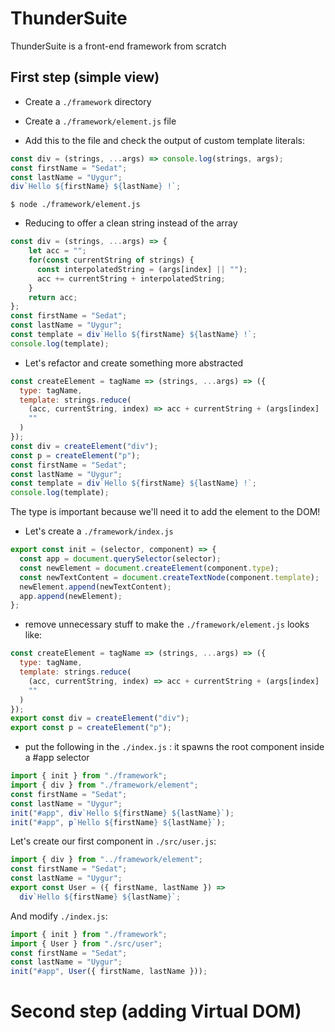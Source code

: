 # ThunderSuite

ThunderSuite is a front-end framework from scratch

## First step (simple view)

* Create a `./framework` directory

* Create a `./framework/element.js` file

* Add this to the file and check the output of custom template literals:

```javascript
const div = (strings, ...args) => console.log(strings, args);
const firstName = "Sedat";
const lastName = "Uygur";
div`Hello ${firstName} ${lastName} !`;
```

```shell
$ node ./framework/element.js
```

* Reducing to offer a clean string instead of the array

```javascript
const div = (strings, ...args) => {
    let acc = "";
    for(const currentString of strings) {
      const interpolatedString = (args[index] || "");
      acc += currentString + interpolatedString;
    }
    return acc;
};
const firstName = "Sedat";
const lastName = "Uygur";
const template = div`Hello ${firstName} ${lastName} !`;
console.log(template);
```

* Let's refactor and create something more abstracted

```javascript
const createElement = tagName => (strings, ...args) => ({
  type: tagName,
  template: strings.reduce(
    (acc, currentString, index) => acc + currentString + (args[index] || ""),
    ""
  )
});
const div = createElement("div");
const p = createElement("p");
const firstName = "Sedat";
const lastName = "Uygur";
const template = div`Hello ${firstName} ${lastName} !`;
console.log(template);
```

The type is important because we'll need it to add the element to the DOM!

* Let's create a `./framework/index.js`

```javascript
export const init = (selector, component) => {
  const app = document.querySelector(selector);
  const newElement = document.createElement(component.type);
  const newTextContent = document.createTextNode(component.template);
  newElement.append(newTextContent);
  app.append(newElement);
};
```

* remove unnecessary stuff to make the `./framework/element.js` looks like:

```javascript
const createElement = tagName => (strings, ...args) => ({
  type: tagName,
  template: strings.reduce(
    (acc, currentString, index) => acc + currentString + (args[index] || ""),
    ""
  )
});
export const div = createElement("div");
export const p = createElement("p");
```

* put the following in the `./index.js` : it spawns the root component inside a #app selector

```javascript
import { init } from "./framework";
import { div } from "./framework/element";
const firstName = "Sedat";
const lastName = "Uygur";
init("#app", div`Hello ${firstName} ${lastName}`);
init("#app", p`Hello ${firstName} ${lastName}`);
```

Let's create our first component in `./src/user.js`:

```javascript
import { div } from "../framework/element";
const firstName = "Sedat";
const lastName = "Uygur";
export const User = ({ firstName, lastName }) =>
  div`Hello ${firstName} ${lastName}`;
```

And modify `./index.js`:

```javascript
import { init } from "./framework";
import { User } from "./src/user";
const firstName = "Sedat";
const lastName = "Uygur";
init("#app", User({ firstName, lastName }));
```

# Second step (adding Virtual DOM)